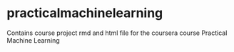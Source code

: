 practicalmachinelearning
========================

Contains course project rmd and html file for the coursera course Practical Machine Learning
